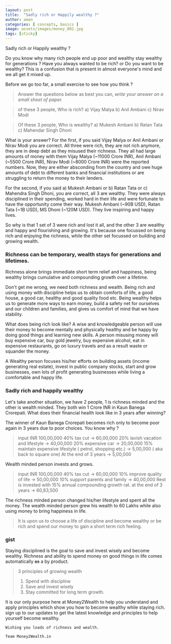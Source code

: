 ```yaml
---
layout: post
title:  "Sadly rich or Happily wealthy ?"
author: aman
categories: [ concepts, basics ]
image: assets/images/money_002.jpg
tags: [sticky]
---
```


Sadly rich or Happily wealthy ?

Do you know why many rich people end up poor and wealthy stay wealthy for generations ? Have you always wanted to be rich? or Do you want to be wealthy? This is a confusion that is present in almost everyone's mind and we all get it mixed up. 

Before we go too far, a small exercise to see how you think ?


>Answer the questions below as best you can, 
*write your answer on a small sheet of paper.*

>of these 3 people, Who is rich?
a) Vijay Malya
b) Anil Ambani
c) Nirav Modi


>Of these 3 people, Who is wealthy?
a) Mukesh Ambani
b) Ratan Tata
c) Mahendar Singh Dhoni

What is your answer? For the first, if you said Vijay Malya or Anil Ambani or Nirav Modi you are correct. All three were rich, they are not rich anymore, they are in deep debt as they misused their richness. They all had large amounts of money with them Vijay Malya (~11000 Crore INR), Anil Ambani (~5500 Crore INR), Nirav Modi (~8000 Crore INR) were the reported numbers. Now, they are either absconding from the country and owe huge amounts of debt to different banks and financial institutions or are struggling to return the money to their lenders. 

For the second, if you said a) Mukesh Ambani or b) Ratan Tata or c) Mahendra Singh Dhoni, you are correct, all 3 are wealthy. They were always disciplined in their spending, worked hard in their life and were fortunate to have the opportunity come their way.  Mukesh Ambani (~90B USD), Ratan Tata (~1B USD), MS Dhoni (~120M USD). They live inspiring and happy lives.

So why is that 1 set of 3 were rich and lost it all, and the other 3 are wealthy and happy and flourishing and growing. It's because one focussed on being rich and enjoying the richness, while the other set focussed on building and growing wealth.


### Richness can be temporary, wealth stays for generations and lifetimes.

Richness alone brings immediate short term relief and happiness, being wealthy brings cumulative and compounding growth over a lifetime. 

Don't get me wrong, we need both richness and wealth. Being rich and using money with discipline helps us to obtain comforts of life, a good house, a good car, healthy and good quality food etc. Being wealthy helps us to generate more ways to earn money, build a safety net for ourselves and our children and families, and gives us comfort of mind that we have stability.

What does being rich look like? A wise and knowledgeable person will use their money to become mentally and physically healthy and be happy by doing good things and learning new skills.  A person misusing money will buy expensive car, buy gold jewelry, buy expensive alcohol, eat in expensive restaurants, go on luxury travels and as a result waste or squander the money.

A Wealthy person focuses his/her efforts on building assets (income generating real estate), invest in public company stocks, start and grow businesses, own lots of profit generating businesses while living a comfortable and happy life.

### Sadly rich and happily wealthy
Let's take another situation, we have 2 people, 1 is richness minded and the other is wealth minded. They both win 1 Crore INR in Kaun Banega Crorepati. What does their financial health look like in 3 years after winning?

The winner of Kaun Banega Crorepati becomes rich only to become poor again in 3 years due to poor choices.  You know why ? 
> input INR 100,00,000
40% tax cut -> 60,00,000
20% lavish vacation and lifestyle -> 40,00,000
20% expensive car -> 20,00,000
15% maintain expensive lifestyle ( petrol, shopping etc.) -> 5,00,000 ( aka back to square one)
At the end of 3 years -> 5,00,000

Wealth minded person invests and grows.
> input INR 100,00,000
40% tax cut -> 60,00,000
10% improve quality of life -> 50,00,000
10% support parents and family -> 40,00,000
Rest is invested with 15% annual compounding growth rat.
at the end of 3 years -> 60,83,500

The richness minded person changed his/her lifestyle and spent all the money. The wealth minded person grew his wealth to 60 Lakhs while also using money to bring happiness in life.

> It is upon us to choose a life of discipline and become wealthy or be rich and spend our money to gain a short term rich feeling.

### gist
Staying disciplined is the goal to save and invest wisely and become wealthy. Richness and ability to spend money on good things in life comes automatically ~~as~~ a by product.

> 3 principles of growing wealth 
> 1) Spend with discipline
> 2) Save and invest wisely
> 3) Stay committed for long term growth.

It is our only purpose here at Money2Wealth to help you understand and apply principles which show you how to become wealthy while staying rich. sign up to our updates to get the latest knowledge and principles to help yourself become wealthy.
~~~~
Wishing you loads of richness and wealth.

Team Money2Wealth.in
